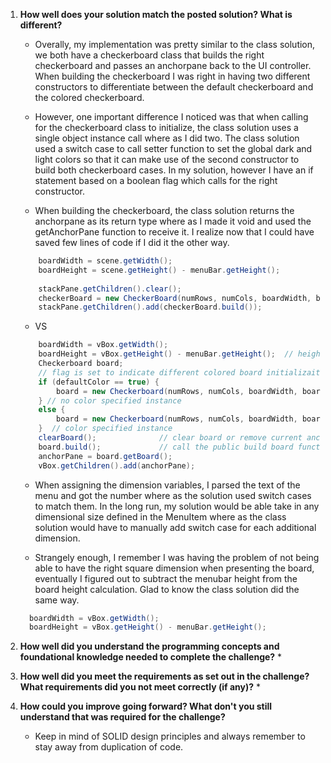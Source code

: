 1. **How well does your solution match the posted solution? What is different?**
    * Overally, my implementation was pretty similar to the class solution, we both have a checkerboard class that builds the right checkerboard and passes an anchorpane back to the UI controller. When building the checkerboard I was right in having two different constructors to differentiate between the default checkerboard and the colored checkerboard. 

    * However, one important difference I noticed was that when calling for the checkerboard class to initialize, the class solution uses a single object instance call where as I did two. The class solution used a switch case to call setter function to set the global dark and light colors so that it can make use of the second constructor to build both checkerboard cases. In my solution, however I have an if statement based on a boolean flag which calls for the right constructor.
    
    * When building the checkerboard, the class solution returns the anchorpane as its return type where as I made it void and used the getAnchorPane function to receive it. I realize now that I could have saved few lines of code if I did it the other way.
    ```Java
        boardWidth = scene.getWidth();
        boardHeight = scene.getHeight() - menuBar.getHeight();
        
        stackPane.getChildren().clear();
        checkerBoard = new CheckerBoard(numRows, numCols, boardWidth, boardHeight, lightColor, darkColor);
        stackPane.getChildren().add(checkerBoard.build());
    ```
    * VS
    ```Java
        boardWidth = vBox.getWidth();
        boardHeight = vBox.getHeight() - menuBar.getHeight();  // height of anchorPane
        Checkerboard board;
        // flag is set to indicate different colored board initializaiton
        if (defaultColor == true) {
            board = new Checkerboard(numRows, numCols, boardWidth, boardHeight);
        } // no color specified instance
        else {
            board = new Checkerboard(numRows, numCols, boardWidth, boardHeight, lightColor, darkColor);
        }  // color specified instance
        clearBoard();              // clear board or remove current anchorpane when redrawing the different sized board
        board.build();             // call the public build board function in Checkerboard class 
        anchorPane = board.getBoard();
        vBox.getChildren().add(anchorPane);
    ```

    * When assigning the dimension variables, I parsed the text of the menu and got the number where as the solution used switch cases to match them. In the long run, my solution would be able take in any dimensional size defined in the MenuItem where as the class solution would have to manually add switch case for each additional dimension. 

    * Strangely enough, I remember I was having the problem of not being able to have the right square dimension when presenting the board, eventually I figured out to subtract the menubar height from the board height calculation. Glad to know the class solution did the same way.
    ```Java
      boardWidth = vBox.getWidth();
      boardHeight = vBox.getHeight() - menuBar.getHeight();
    ```
    

2. **How well did you understand the programming concepts and foundational knowledge needed to complete the challenge?**
    * 

3. **How well did you meet the requirements as set out in the challenge? What requirements did you not meet correctly (if any)?**
    * 

5. **How could you improve going forward? What don't you still understand that was required for the challenge?**
    * Keep in mind of SOLID design principles and always remember to stay away from duplication of code.
